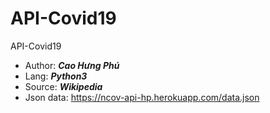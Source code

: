 # API-Covid19
API-Covid19
- Author: ***Cao Hưng Phú***
- Lang: ***Python3***
- Source: ***Wikipedia***
- Json data: https://ncov-api-hp.herokuapp.com/data.json